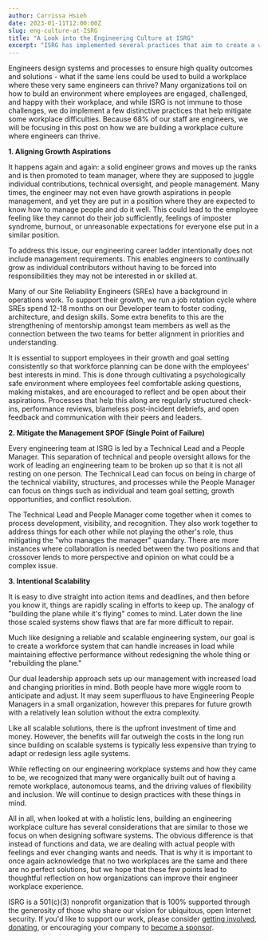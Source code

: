 ```yaml
---
author: Carrissa Hsieh
date: 2023-01-11T12:00:00Z
slug: eng-culture-at-ISRG
title: "A Look into the Engineering Culture at ISRG"
excerpt: "ISRG has implemented several practices that aim to create a workplace where engineers can thrive."
---
```


Engineers design systems and processes to ensure high quality outcomes and solutions - what if the same lens could be used to build a workplace where these very same engineers can thrive? Many organizations toil on how to build an environment where employees are engaged, challenged, and happy with their workplace, and while ISRG is not immune to those challenges, we do implement a few distinctive practices that help mitigate some workplace difficulties. Because 68% of our staff are engineers, we will be focusing in this post on how we are building a workplace culture where engineers can thrive.

**1. Aligning Growth Aspirations**

It happens again and again: a solid engineer grows and moves up the ranks and is then promoted to team manager, where they are supposed to juggle individual contributions, technical oversight, and people management. Many times, the engineer may not even have growth aspirations in people management, and yet they are put in a position where they are expected to know how to manage people and do it well. This could lead to the employee feeling like they cannot do their job sufficiently, feelings of imposter syndrome, burnout, or unreasonable expectations for everyone else put in a similar position.

To address this issue, our engineering career ladder intentionally does not include management requirements. This enables engineers to continually grow as individual contributors without having to be forced into responsibilities they may not be interested in or skilled at.

Many of our Site Reliability Engineers (SREs) have a background in operations work. To support their growth, we run a job rotation cycle where SREs spend 12-18 months on our Developer team to foster coding, architecture, and design skills. Some extra benefits to this are the strengthening of mentorship amongst team members as well as the connection between the two teams for better alignment in priorities and understanding.

It is essential to support employees in their growth and goal setting consistently so that workforce planning can be done with the employees' best interests in mind. This is done through cultivating a psychologically safe environment where employees feel comfortable asking questions, making mistakes, and are encouraged to reflect and be open about their aspirations. Processes that help this along are regularly structured check-ins, performance reviews, blameless post-incident debriefs, and open feedback and communication with their peers and leaders.

**2. Mitigate the Management SPOF (Single Point of Failure)**

Every engineering team at ISRG is led by a Technical Lead and a People Manager. This separation of technical and people oversight allows for the work of leading an engineering team to be broken up so that it is not all resting on one person. The Technical Lead can focus on being in charge of the technical viability, structures, and processes while the People Manager can focus on things such as individual and team goal setting, growth opportunities, and conflict resolution.

The Technical Lead and People Manager come together when it comes to process development, visibility, and recognition. They also work together to address things for each other while not playing the other's role, thus mitigating the "who manages the manager" quandary. There are more instances where collaboration is needed between the two positions and that crossover lends to more perspective and opinion on what could be a complex issue.

**3. Intentional Scalability**

It is easy to dive straight into action items and deadlines, and then before you know it, things are rapidly scaling in efforts to keep up. The analogy of "building the plane while it's flying" comes to mind. Later down the line those scaled systems show flaws that are far more difficult to repair.

Much like designing a reliable and scalable engineering system, our goal is to create a workforce system that can handle increases in load while maintaining effective performance without redesigning the whole thing or "rebuilding the plane."

Our dual leadership approach sets up our management with increased load and changing priorities in mind. Both people have more wiggle room to anticipate and adjust. It may seem superfluous to have Engineering People Managers in a small organization, however this prepares for future growth with a relatively lean solution without the extra complexity.

Like all scalable solutions, there is the upfront investment of time and money. However, the benefits will far outweigh the costs in the long run since building on scalable systems is typically less expensive than trying to adapt or redesign less agile systems.

While reflecting on our engineering workplace systems and how they came to be, we recognized that many were organically built out of having a remote workplace, autonomous teams, and the driving values of flexibility and inclusion. We will continue to design practices with these things in mind.

All in all, when looked at with a holistic lens, building an engineering workplace culture has several considerations that are similar to those we focus on when designing software systems. The obvious difference is that instead of functions and data, we are dealing with actual people with feelings and ever changing wants and needs. That is why it is important to once again acknowledge that no two workplaces are the same and there are no perfect solutions, but we hope that these few points lead to thoughtful reflection on how organizations can improve their engineer workplace experience.

ISRG is a 501(c)(3) nonprofit organization that is 100% supported through the generosity of those who share our vision for ubiquitous, open Internet security. If you'd like to support our work, please consider [getting involved](https://www.abetterinternet.org/getinvolved/), [donating](https://www.abetterinternet.org/donate/), or encouraging your company to [become a sponsor](https://www.abetterinternet.org/sponsor/).
